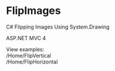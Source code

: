 FlipImages
==========

C# Flipping Images Using System.Drawing

ASP.NET MVC 4

View examples:  
/Home/FlipVertical  
/Home/FlipHorizontal
